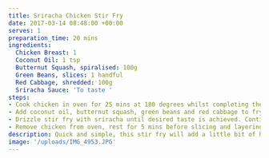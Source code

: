 ```yaml
---
title: Sriracha Chicken Stir Fry
date: 2017-03-14 08:48:00 +00:00
serves: 1
preparation_time: 20 mins
ingredients:
  Chicken Breast: 1
  Coconut Oil: 1 tsp
  Butternut Squash, spiralised: 100g
  Green Beans, slices: 1 handful
  Red Cabbage, shredded: 100g
  Sriracha Sauce: 'To taste '
steps:
- Cook chicken in oven for 25 mins at 180 degrees whilst completing the following steps.
- Add coconut oil, butternut squash, green beans and red cabbage to frying pan and stir fry for 5 mins.
- Drizzle stir fry with sriracha until desired taste is achieved. Continue to stir fry until all veg is cooked al dente.
- Remove chicken from oven, rest for 5 mins before slicing and layering on top of stir fry to serve.
description: Quick and simple, this stir fry will add a little bit of heat to any night of the week.
image: '/uploads/IMG_4953.JPG'
---
```

